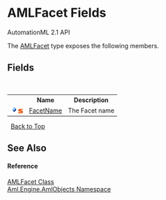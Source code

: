 # AMLFacet Fields
AutomationML 2.1 API 

The <a href="T_Aml_Engine_AmlObjects_AMLFacet">AMLFacet</a> type exposes the following members.


## Fields
&nbsp;<table><tr><th></th><th>Name</th><th>Description</th></tr><tr><td>![Public field](media/pubfield.gif "Public field")![Static member](media/static.gif "Static member")</td><td><a href="F_Aml_Engine_AmlObjects_AMLFacet_FacetName">FacetName</a></td><td>
The Facet name</td></tr></table>&nbsp;
<a href="#amlfacet-fields">Back to Top</a>

## See Also


#### Reference
<a href="T_Aml_Engine_AmlObjects_AMLFacet">AMLFacet Class</a><br /><a href="N_Aml_Engine_AmlObjects">Aml.Engine.AmlObjects Namespace</a><br />